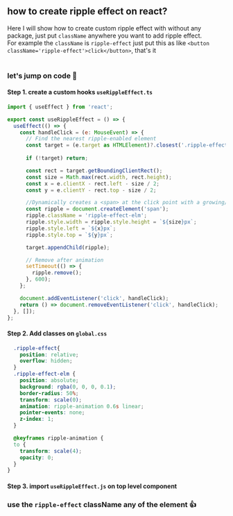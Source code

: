 ## how to create ripple effect on react?
Here I will show how to create custom ripple effect with  without any package, just put `className` anywhere you want to add ripple effect. <br/>
For example the `className` is `ripple-effect` just put this as like `<button className='ripple-effect'>click</button>`, that's it
<br/>
<br/>

### let's jump on code 🚀

#### Step 1. create a custom hooks `useRippleEffect.ts`
  ```js
  import { useEffect } from 'react';

  export const useRippleEffect = () => {
    useEffect(() => {
      const handleClick = (e: MouseEvent) => {
        // Find the nearest ripple-enabled element
        const target = (e.target as HTMLElement)?.closest('.ripple-effect') as HTMLElement | null;
        
        if (!target) return;
  
        const rect = target.getBoundingClientRect();
        const size = Math.max(rect.width, rect.height);
        const x = e.clientX - rect.left - size / 2;
        const y = e.clientY - rect.top - size / 2;

        //Dynamically creates a <span> at the click point with a growing/fading animation.
        const ripple = document.createElement('span');
        ripple.className = 'ripple-effect-elm';
        ripple.style.width = ripple.style.height = `${size}px`;
        ripple.style.left = `${x}px`;
        ripple.style.top = `${y}px`;
  
        target.appendChild(ripple);
  
        // Remove after animation
        setTimeout(() => {
          ripple.remove();
        }, 600);
      };
  
      document.addEventListener('click', handleClick);
      return () => document.removeEventListener('click', handleClick);
    }, []);
  };

  ```
#### Step 2. Add classes on `global.css`
```css
  .ripple-effect{
    position: relative;
    overflow: hidden;
  }
  .ripple-effect-elm {
    position: absolute;
    background: rgba(0, 0, 0, 0.1);
    border-radius: 50%;
    transform: scale(0);
    animation: ripple-animation 0.6s linear;
    pointer-events: none;
    z-index: 1;
  }

  @keyframes ripple-animation {
  to {
    transform: scale(4);
    opacity: 0;
  }
}

```
#### Step 3. import `useRippleEffect.js` on top level component 
### use the `ripple-effect` className any of the element 👍
  
